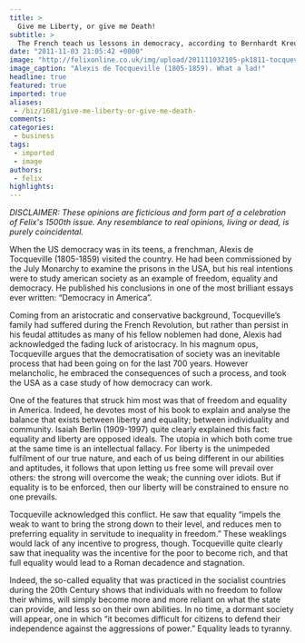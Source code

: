```yaml
---
title: >
  Give me Liberty, or give me Death!
subtitle: >
  The French teach us lessons in democracy, according to Bernhardt Kreuzweg-Burgheim
date: "2011-11-03 21:05:42 +0000"
image: "http://felixonline.co.uk/img/upload/201111032105-pk1811-tocqueville_alexis_de.jpg"
image_caption: "Alexis de Tocqueville (1805-1859). What a lad!"
headline: true
featured: true
imported: true
aliases:
 - /biz/1681/give-me-liberty-or-give-me-death-
comments:
categories:
 - business
tags:
 - imported
 - image
authors:
 - felix
highlights:
---
```


_DISCLAIMER: These opinions are ficticious and form part of a celebration of Felix's 1500th issue. Any resemblance to real opinions, living or dead, is purely coincidental._

When the US democracy was in its teens, a frenchman, Alexis de Tocqueville (1805-1859) visited the country. He had been commissioned by the July Monarchy to examine the prisons in the USA, but his real intentions were to study american society as an example of freedom, equality and democracy. He published his conclusions in one of the most brilliant essays ever written: “Democracy in America”.

Coming from an aristocratic and conservative background, Tocqueville’s family had suffered during the French Revolution, but rather than persist in his feudal attitudes as many of his fellow noblemen had done, Alexis had acknowledged the fading luck of aristocracy. In his magnum opus, Tocqueville argues that the democratisation of society was an inevitable process that had been going on for the last 700 years. However melancholic, he embraced the consequences of such a process, and took the USA as a case study of how democracy can work.

One of the features that struck him most was that of freedom and equality in America. Indeed, he devotes most of his book to explain and analyse the balance that exists between liberty and equality; between individuality and community. Isaiah Berlin (1909-1997) quite clearly explained this fact: equality and liberty are opposed ideals. The utopia in which both come true at the same time is an intellectual fallacy. For liberty is the unimpeded fulfilment of our true nature, and each of us being different in our abilities and aptitudes, it follows that upon letting us free some will prevail over others: the strong will overcome the weak; the cunning over idiots. But if equality is to be enforced, then our liberty will be constrained to ensure no one prevails.

Tocqueville acknowledged this conflict. He saw that equality “impels the weak to want to bring the strong down to their level, and reduces men to preferring equality in servitude to inequality in freedom.” These weaklings would lack of any incentive to progress, though. Tocqueville quite clearly saw that inequality was the incentive for the poor to become rich, and that full equality would lead to a Roman decadence and stagnation.

Indeed, the so-called equality that was practiced in the socialist countries during the 20th Century shows that individuals with no freedom to follow their whims, will simply become more and more reliant on what the state can provide, and less so on their own abilities. In no time, a dormant society will appear, one in which “it becomes difficult for citizens to defend their independence against the aggressions of power.” Equality leads to tyranny.
